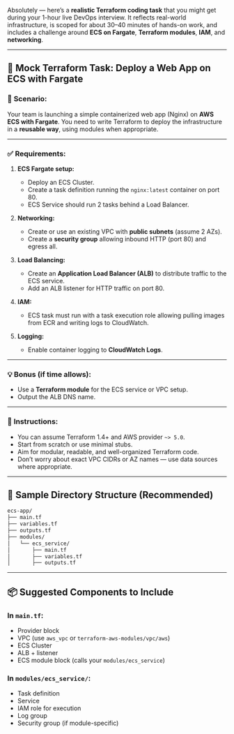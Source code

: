 Absolutely — here’s a **realistic Terraform coding task** that you might get during your 1-hour live DevOps interview. It reflects real-world infrastructure, is scoped for about 30–40 minutes of hands-on work, and includes a challenge around **ECS on Fargate**, **Terraform modules**, **IAM**, and **networking**.

---

## 🔧 **Mock Terraform Task: Deploy a Web App on ECS with Fargate**

### 🔹 **Scenario:**

Your team is launching a simple containerized web app (Nginx) on **AWS ECS with Fargate**. You need to write Terraform to deploy the infrastructure in a **reusable way**, using modules when appropriate.

---

### ✅ **Requirements:**

1. **ECS Fargate setup:**

   * Deploy an ECS Cluster.
   * Create a task definition running the `nginx:latest` container on port 80.
   * ECS Service should run 2 tasks behind a Load Balancer.

2. **Networking:**

   * Create or use an existing VPC with **public subnets** (assume 2 AZs).
   * Create a **security group** allowing inbound HTTP (port 80) and egress all.

3. **Load Balancing:**

   * Create an **Application Load Balancer (ALB)** to distribute traffic to the ECS service.
   * Add an ALB listener for HTTP traffic on port 80.

4. **IAM:**

   * ECS task must run with a task execution role allowing pulling images from ECR and writing logs to CloudWatch.

5. **Logging:**

   * Enable container logging to **CloudWatch Logs**.

---

### 💡 **Bonus (if time allows):**

* Use a **Terraform module** for the ECS service or VPC setup.
* Output the ALB DNS name.

---

### 📝 **Instructions:**

* You can assume Terraform 1.4+ and AWS provider `~> 5.0`.
* Start from scratch or use minimal stubs.
* Aim for modular, readable, and well-organized Terraform code.
* Don’t worry about exact VPC CIDRs or AZ names — use data sources where appropriate.

---

## 🧪 Sample Directory Structure (Recommended)

```bash
ecs-app/
├── main.tf
├── variables.tf
├── outputs.tf
├── modules/
│   └── ecs_service/
│       ├── main.tf
│       ├── variables.tf
│       ├── outputs.tf
```

---

## 📦 Suggested Components to Include

### In `main.tf`:

* Provider block
* VPC (use `aws_vpc` or `terraform-aws-modules/vpc/aws`)
* ECS Cluster
* ALB + listener
* ECS module block (calls your `modules/ecs_service`)

### In `modules/ecs_service/`:

* Task definition
* Service
* IAM role for execution
* Log group
* Security group (if module-specific)

